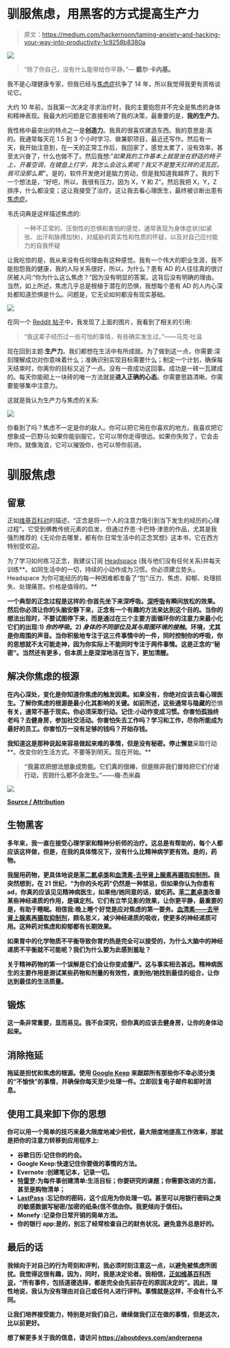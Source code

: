 # 驯服焦虑，用黑客的方式提高生产力

> 原文：<https://medium.com/hackernoon/taming-anxiety-and-hacking-your-way-into-productivity-1c9258b8380a>

![](img/a6750617ffea8206d76e8d72b8c2aa4e.png)

> “除了你自己，没有什么能带给你平静。”― **戴尔·卡内基。**

我不是心理健康专家，但我已经与[焦虑症](https://en.wikipedia.org/wiki/Anxiety_disorder)抗争了 14 年，所以我觉得我更有资格谈论它。

大约 10 年前，当我第一次决定寻求治疗时，我的主要抱怨并不完全是焦虑的身体和精神表现。我最大的问题是它直接影响了我的决策，最重要的是，**我的生产力**。

我性格中最突出的特点之一是**创造力**。我真的很喜欢建造东西。我的意思是:真的。我通常每天花 1.5 到 3 个小时学习、做兼职项目，最近还写作。然后有一天，我开始注意到，在一天的正常工作后，我回家了，感觉太累了，没有效率，甚至太兴奋了，什么也做不了。然后我想:“*如果我的工作基本上就是坐在舒适的椅子上，开着空调，在键盘上打字，我怎么会这么累呢？我又不是整天扛砖的泥瓦匠。我可没那么累*”。是的，软件开发绝对是脑力劳动，但是我知道我越界了。我的下一个想法是，“好吧，所以，我很有压力，因为 X，Y 和 Z”。然后我把 X，Y，Z 排序，什么都没变；这让我接受了治疗。这让我去看心理医生，最终被诊断出患有[焦虑症](https://en.wikipedia.org/wiki/Anxiety_disorder)。

韦氏词典是这样描述焦虑的:

> 一种不正常的、压倒性的恐惧和害怕的感觉，通常表现为身体症状(如紧张、出汗和脉搏加快)，对威胁的真实性和性质的怀疑，以及对自己应付能力的自我怀疑

让我吃惊的是，我从来没有任何理由有这种感觉。我有一个伟大的职业生涯，我不能抱怨我的健康，我的人际关系很好，所以，为什么？患有 AD 的人往往真的很讨厌被人问:“你为什么这么焦虑？”因为没有明显的答案。这背后没有明确的理由。当然，如上所述，焦虑几乎总是根植于潜在的恐惧，我想每个患有 AD 的人内心深处都知道恐惧是什么。问题是，它无论如何都没有现实基础。

![](img/8f214d83d1bc1175d396cc3363bf54a7.png)

在同一个 [Reddit 帖子](https://www.reddit.com/r/GetMotivated/comments/7875wh/image_i_wish_this_wasnt_so_damn_true/)中，我发现了上面的图片，我看到了相关的引用:

> “我这辈子经历过一些可怕的事情，有些确实发生过。”——马克·吐温

现在回到主题:**生产力**。我们都想在生活中有所成就。为了做到这一点，你需要:深刻理解成功对你意味着什么；准确识别实现目标需要什么；制定一个计划，确保每天结束时，你离你的目标又近了一点。没有一夜成功这回事。成功是一砖一瓦建成的。每天你能砌上一块砖的唯一方法就是**进入正确的心态**。你需要思路清晰。你需要能够集中注意力。

这就是我认为生产力与焦虑的关系:

![](img/ccc1138b4dd041bd9de5b74555dc1519.png)

你看到了吗？焦虑不一定是你的敌人。你可以把它用在你喜欢的地方。我喜欢把它想象成一匹野马:如果你能驯服它，它可以带你走得很远。如果你失败了，它会击垮你。就像海浪，它可以摧毁你，也可以带你前进。

# 驯服焦虑

## 留意

正如[维基百科对](https://en.wikipedia.org/wiki/Mindfulness)的描述，“正念是将一个人的注意力吸引到当下发生的经历的心理过程”。它受到佛教传统元素的启发，但通过乔恩·卡巴特·津恩的作品，尤其是我强烈推荐的《无论你去哪里，都有你:日常生活中的正念冥想》这本书，它在西方特别受欢迎。

为了学习如何练习正念，我建议订阅 [Headspace](https://www.headspace.com/) (我与他们没有任何关系)并每天训练**。如同生活中的一切，持续的小动作成为习惯。你必须建立势头。Headspace 为你可能经历的每一种困难都准备了“包”:压力、焦虑、抑郁、处理损失、处理痛苦。价格是值得的。**

**一个典型的正念过程是这样的:你首先坐下来深呼吸。[深呼吸](https://www.psychologytoday.com/blog/neuraptitude/201602/the-science-slow-deep-breathing)有瞬间放松的效果。然后你必须让你的头脑安静下来，正念有一个有趣的方法来达到这个目的。当你的想法出现时，不要试图停下来，而是通过在三个主要方面循环你的注意力来最小化它们的出现:1) *你的呼吸*。2) *身体的不同部位及其与周围环境的接触*。环境，尤其是你周围的声音。当你积极地专注于这三件事情中的一件，同时控制你的呼吸，你的思想就不太可能走神，因为你实际上不能同时专注于两件事情。这是正念的“秘密”。当然还有更多，但本质上是深深地活在当下，更加清醒。**

## **解决你焦虑的根源**

**在内心深处，变化是你知道你焦虑的触发因素。如果没有，你绝对应该去看心理医生。了解你焦虑的根源是最小化其影响的关键。如前所述，这些通常与隐藏的**恐惧**有关，通常不基于现实。你必须采取行动。记住:**小动作变成习惯**。你害怕孤独终老吗？去健身房，参加社交活动。你害怕失去工作吗？学习和工作，尽你所能成为最好的员工。你害怕万一没有足够的钱吗？开始存钱。**

**我知道这是那种说起来容易做起来难的事情，但是没有秘密。停止懈怠**采取行动**。改变你的生活方式。不要等到明天。现在开始。**

> **“我喜欢把想法想象成势能。它们真的很棒，但是除非我们冒险把它们付诸行动，否则什么都不会发生。”——梅·杰米森**

**![](img/9530f73c2f5690af7f602fc448f27bc2.png)**

**[Source / Attribution](/personal-growth/two-words-that-will-change-your-life-2fc43f668efe)**

## **生物黑客**

**多年来，我一直在接受心理学家和精神分析师的治疗。这总是有帮助的，每个人都应该这样做，但是，在我的具体情况下，没有什么比精神病学更有效。是的，药物。**

**我服用药物，更具体地说是[苯二氮卓类](https://en.wikipedia.org/wiki/Benzodiazepine)和[血清素-去甲肾上腺素再摄取抑制剂](https://en.wikipedia.org/wiki/Serotonin%E2%80%93norepinephrine_reuptake_inhibitor)。我突然想到，在 21 世纪，“为你的头吃药”仍然是一种禁忌，但如果你认为你患有 ad，你真的应该见见精神病医生，如果他/她同意的话，就吃药。[苯二氮卓类](https://en.wikipedia.org/wiki/Benzodiazepine)改善某些神经递质的作用，是镇定剂。它们有立竿见影的效果，让你更平静，最重要的是，有助于睡眠。相信我:晚上睡个好觉是应对焦虑的第一要务。[血清素——去甲肾上腺素再摄取抑制剂](https://en.wikipedia.org/wiki/Serotonin%E2%80%93norepinephrine_reuptake_inhibitor)，顾名思义，减少神经递质的吸收，使更多的神经递质可用。这种药对焦虑和抑郁都有长期效果。**

**如果胃中的化学物质不平衡导致你胃灼热是完全可以接受的，为什么大脑中的神经递质不平衡就不可能呢？我们为什么要为此感到羞耻？**

**关于精神药物的第一个误解是它们会让你变成僵尸。这与事实相去甚远。精神病医生的主要作用是测试某些药物和剂量的有效性，直到他/她找到最佳的组合，让你达到最佳的生活质量。**

## **锻炼**

**这一条非常重要，显而易见。我不会深究，但你真的应该去健身房，让你的身体动起来。**

## **消除拖延**

**拖延是担忧和焦虑的根源。使用 [Google Keep](https://keep.google.com/) 来跟踪所有那些你不幸必须分类的“不愉快”的事情，并确保你每天至少处理一件。立即回复电子邮件和即时消息。**

## **使用工具来卸下你的思想**

**你可以用一个简单的技巧来最大限度地减少担忧，最大限度地提高工作效率，那就是把你的注意力转移到应用程序上:**

*   **谷歌日历:记住你的约会。**
*   **Google Keep:快速记住你要做的事情的方法。**
*   **Evernote :创建笔记本，记录一切。**
*   **[特雷罗](https://trello.com/):为每件事创建清单:生活目标；你要研究的课题；你需要改进的方面，甚至是购物清单；**
*   **[LastPass](https://www.lastpass.com/) :忘记你的密码，这个应用为你处理一切。甚至可以用银行密码之类的敏感数据写秘密/加密的纸条(信不信由你。我更倾向于信任)。**
*   **Monefy :记录你日常开销的简单方法。**
*   **你的银行 app:是的，别忘了经常检查自己的财务状况。避免意外总是好的。**

## **最后的话**

**我倾向于对自己的行为苛刻和评判，我必须时刻注意这一点，以避免被焦虑所困扰。我觉得这很有趣，因为，同时，我是决定论者。我相信，[正如维基百科所说](https://en.wikipedia.org/wiki/Determinism)，“所有事件，包括道德选择，都是完全由先前存在的原因决定的”。因此，理性地说，我认为没有理由对自己或任何人进行评判。事情就是这样，不会有什么不同。**

**让我们培养接受能力，特别是对我们自己，继续做我们正在做的事情，但是这次，比以前更好。**

**想了解更多关于我的信息，请访问 https://aboutdevs.com/andrerpena**